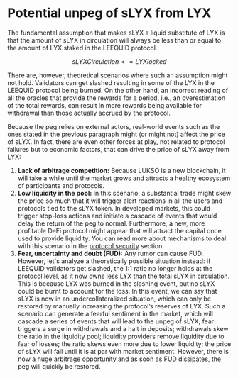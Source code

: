 # Potential unpeg of sLYX from LYX

The fundamental assumption that makes sLYX a liquid substitute of LYX is that the amount of sLYX in circulation will always be less than or equal to the amount of LYX staked in the LEEQUID protocol.&#x20;

$$
sLYXCirculation <= LYXlocked
$$

There are, however, theoretical scenarios where such an assumption might not hold. Validators can get slashed resulting in some of the LYX in the LEEQUID protocol being burned. On the other hand, an incorrect reading of all the oracles that provide the rewards for a period, i.e., an overestimation of the total rewards, can result in more rewards being available for withdrawal than those actually accrued by the protocol.

Because the peg relies on external actors, real-world events such as the ones stated in the previous paragraph might (or might not) affect the price of sLYX. In fact, there are even other forces at play, not related to protocol failures but to economic factors, that can drive the price of sLYX away from LYX:

1. **Lack of arbitrage competition:** Because LUKSO is a new blockchain, it will take a while until the market grows and attracts a healthy ecosystem of participants and protocols.&#x20;
2. **Low liquidity in the pool:** In this scenario, a substantial trade might skew the price so much that it will trigger alert reactions in all the users and protocols tied to the sLYX token. In developed markets, this could trigger stop-loss actions and initiate a cascade of events that would delay the return of the peg to normal. Furthermore, a new, more profitable DeFi protocol might appear that will attract the capital once used to provide liquidity. You can read more about mechanisms to deal with this scenario in the [protocol security](../protocol-security-and-risks/slyx-token-economic-balance.md) section.
3. **Fear, uncertainty and doubt (FUD):** Any rumor can cause FUD. However, let's analyze a theoretically possible situation instead: if LEEQUID validators get slashed, the 1:1 ratio no longer holds at the protocol level, as it now owns less LYX than the total sLYX in circulation. This is because LYX was burned in the slashing event, but no sLYX could be burnt to account for the loss. In this event, we can say that sLYX is now in an undercollateralized situation, which can only be restored by manually increasing the protocol’s reserves of LYX. Such a scenario can generate a fearful sentiment in the market, which will cascade a series of events that will lead to the unpeg of sLYX; fear triggers a surge in withdrawals and a halt in deposits; withdrawals skew the ratio in the liquidity pool; liquidity providers remove liquidity due to fear of losses; the ratio skews even more due to lower liquidity; the price of sLYX will fall until it is at par with market sentiment. However, there is now a huge arbitrage opportunity and as soon as FUD dissipates, the peg will quickly be restored.&#x20;
